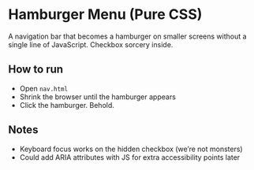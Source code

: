 # Hamburger Menu (Pure CSS)

A navigation bar that becomes a hamburger on smaller screens without a single line of JavaScript. Checkbox sorcery inside.

## How to run

- Open `nav.html`
- Shrink the browser until the hamburger appears
- Click the hamburger. Behold.

## Notes

- Keyboard focus works on the hidden checkbox (we’re not monsters)
- Could add ARIA attributes with JS for extra accessibility points later
